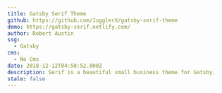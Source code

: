 ```yaml
---
title: Gatsby Serif Theme
github: https://github.com/JugglerX/gatsby-serif-theme
demo: https://gatsby-serif.netlify.com/
author: Robert Austin
ssg:
  - Gatsby
cms:
  - No Cms
date: 2018-12-12T04:58:52.000Z
description: Serif is a beautiful small business theme for Gatsby.
stale: false
---
```


